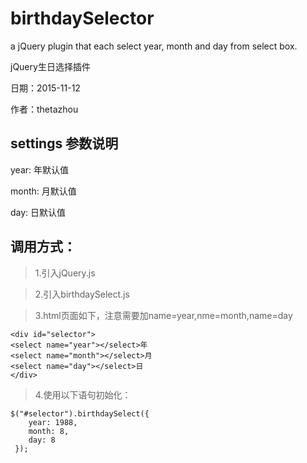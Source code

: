 # birthdaySelector
a jQuery plugin that each select year, month and day from select box.


jQuery生日选择插件

日期：2015-11-12

作者：thetazhou


settings 参数说明
-----
year: 年默认值

month: 月默认值

day: 日默认值


调用方式：
-----

>1.引入jQuery.js

>2.引入birthdaySelect.js

>3.html页面如下，注意需要加name=year,nme=month,name=day

    <div id="selector">
    <select name="year"></select>年
    <select name="month"></select>月
    <select name="day"></select>日
    </div>
    
>4.使用以下语句初始化：

    $("#selector").birthdaySelect({
        year: 1988,
        month: 8,
        day: 8
     });
